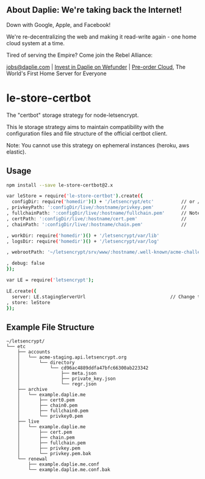 <!-- AD_TPL_BEGIN -->

About Daplie: We're taking back the Internet!
--------------

Down with Google, Apple, and Facebook!

We're re-decentralizing the web and making it read-write again - one home cloud system at a time.

Tired of serving the Empire? Come join the Rebel Alliance:

<a href="mailto:jobs@daplie.com">jobs@daplie.com</a> | [Invest in Daplie on Wefunder](https://daplie.com/invest/) | [Pre-order Cloud](https://daplie.com/preorder/), The World's First Home Server for Everyone

<!-- AD_TPL_END -->

le-store-certbot
================

The "certbot" storage strategy for node-letsencrypt.

This le storage strategy aims to maintain compatibility with the
configuration files and file structure of the official certbot client.

Note: You cannot use this strategy on ephemeral instances (heroku, aws elastic).

Usage
-----

```bash
npm install --save le-store-certbot@2.x
```

```bash
var leStore = require('le-store-certbot').create({
  configDir: require('homedir')() + '/letsencrypt/etc'          // or /etc/letsencrypt or wherever
, privkeyPath: ':configDir/live/:hostname/privkey.pem'          //
, fullchainPath: ':configDir/live/:hostname/fullchain.pem'      // Note: both that :configDir and :hostname
, certPath: ':configDir/live/:hostname/cert.pem'                //       will be templated as expected by
, chainPath: ':configDir/live/:hostname/chain.pem'              //       node-letsencrypt

, workDir: require('homedir')() + '/letsencrypt/var/lib'
, logsDir: require('homedir')() + '/letsencrypt/var/log'

, webrootPath: '~/letsencrypt/srv/www/:hostname/.well-known/acme-challenge'

, debug: false
});

var LE = require('letsencrypt');

LE.create({
  server: LE.stagingServerUrl                               // Change to LE.productionServerUrl in production
, store: leStore
});
```

Example File Structure
----------------------

```
~/letsencrypt/
└── etc
    ├── accounts
    │   └── acme-staging.api.letsencrypt.org
    │       └── directory
    │           └── cd96ac4889ddfa47bfc66300ab223342
    │               ├── meta.json
    │               ├── private_key.json
    │               └── regr.json
    ├── archive
    │   └── example.daplie.me
    │       ├── cert0.pem
    │       ├── chain0.pem
    │       ├── fullchain0.pem
    │       └── privkey0.pem
    ├── live
    │   └── example.daplie.me
    │       ├── cert.pem
    │       ├── chain.pem
    │       ├── fullchain.pem
    │       ├── privkey.pem
    │       └── privkey.pem.bak
    └── renewal
        ├── example.daplie.me.conf
        └── example.daplie.me.conf.bak
```
